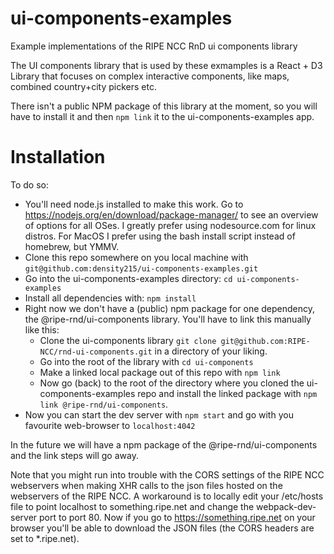 # ui-components-examples
Example implementations of the RIPE NCC RnD ui components library

The UI components library that is used by these exmamples is a React + D3 Library that focuses on complex interactive components, like maps, combined country+city pickers etc.

There isn't a public NPM package of this library at the moment, so you will have to install it and then `npm link` it to the ui-components-examples app.

# Installation

To do so:

- You'll need node.js installed to make this work. Go to https://nodejs.org/en/download/package-manager/ to see an overview of options for all OSes. I greatly prefer using nodesource.com for linux distros. For MacOS I prefer using the bash install script instead of homebrew, but YMMV.
- Clone this repo somewhere on you local machine with `git@github.com:density215/ui-components-examples.git`
- Go into the ui-components-examples directory: `cd ui-components-examples`
- Install all dependencies with: `npm install`
- Right now we don't have a (public) npm package for one dependency, the @ripe-rnd/ui-components library. You'll have to link this manually like this:
  - Clone the ui-components library `git clone git@github.com:RIPE-NCC/rnd-ui-components.git` in a directory of your liking.
  - Go into the root of the library with `cd ui-components`
  - Make a linked local package out of this repo with `npm link`
  - Now go (back) to the root of the directory where you cloned the ui-components-examples repo and install the linked package with `npm link @ripe-rnd/ui-components`.
- Now you can start the dev server with `npm start` and go with you favourite web-browser to `localhost:4042`

In the future we will have a npm package of the @ripe-rnd/ui-components and the link steps will go away.

Note that you might run into trouble with the CORS settings of the RIPE NCC webservers when making XHR calls to the json files hosted on the webservers of the RIPE NCC. A workaround is to locally edit your /etc/hosts file to point localhost to something.ripe.net and change the webpack-dev-server port to port 80. Now if you go to https://something.ripe.net on your browser you'll be able to download the JSON files (the CORS headers are set to *.ripe.net).
